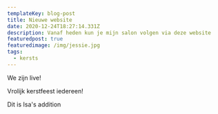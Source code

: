 ```yaml
---
templateKey: blog-post
title: Nieuwe website
date: 2020-12-24T18:27:14.331Z
description: Vanaf heden kun je mijn salon volgen via deze website
featuredpost: true
featuredimage: /img/jessie.jpg
tags:
  - kersts
---
```

We zijn live!

Vrolijk kerstfeest iedereen!

Dit is Isa's addition